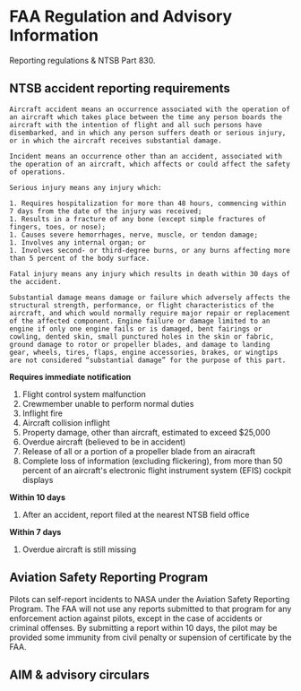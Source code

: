 # FAA Regulation and Advisory Information

Reporting regulations & NTSB Part 830.

## NTSB accident reporting requirements

```{dropdown} aircraft incident
Aircraft accident means an occurrence associated with the operation of an aircraft which takes place between the time any person boards the aircraft with the intention of flight and all such persons have disembarked, and in which any person suffers death or serious injury, or in which the aircraft receives substantial damage. 
```

```{dropdown} aircraft accident
Incident means an occurrence other than an accident, associated with the operation of an aircraft, which affects or could affect the safety of operations. 
```

```{dropdown} serious injury
Serious injury means any injury which: 

1. Requires hospitalization for more than 48 hours, commencing within 7 days from the date of the injury was received;
1. Results in a fracture of any bone (except simple fractures of fingers, toes, or nose); 
1. Causes severe hemorrhages, nerve, muscle, or tendon damage;
1. Involves any internal organ; or 
1. Involves second- or third-degree burns, or any burns affecting more than 5 percent of the body surface. 
```

```{dropdown} fatal injury
Fatal injury means any injury which results in death within 30 days of the accident. 
```

```{dropdown} substantial damage
Substantial damage means damage or failure which adversely affects the structural strength, performance, or flight characteristics of the aircraft, and which would normally require major repair or replacement of the affected component. Engine failure or damage limited to an engine if only one engine fails or is damaged, bent fairings or cowling, dented skin, small punctured holes in the skin or fabric, ground damage to rotor or propeller blades, and damage to landing gear, wheels, tires, flaps, engine accessories, brakes, or wingtips are not considered “substantial damage” for the purpose of this part. 
```

**Requires immediate notification**

1. Flight control system malfunction
1. Crewmember unable to perform normal duties
1. Inflight fire
1. Aircraft collision inflight
1. Property damage, other than aircraft, estimated to exceed $25,000
1. Overdue aircraft (believed to be in accident)
1. Release of all or a portion of a propeller blade from an airacraft
1. Complete loss of information (excluding flickering), from more than 50 percent of an aircraft's electronic flight instrument system (EFIS) cockpit displays 

**Within 10 days**

1. After an accident, report filed at the nearest NTSB field office

**Within 7 days**

1. Overdue aircraft is still missing

## Aviation Safety Reporting Program

Pilots can self-report incidents to NASA under the Aviation Safety Reporting Program. The FAA will not use any reports submitted to that program for any enforcement action against pilots, except in the case of accidents or criminal offenses. By submitting a report within 10 days, the pilot may be provided some immunity from civil penalty or supension of certificate by the FAA. 

## AIM & advisory circulars


